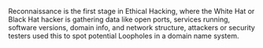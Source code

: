 Reconnaissance is the first stage in Ethical Hacking, where the White Hat or Black Hat hacker is gathering data like open ports, services running, software versions, domain info, and network structure, attackers or security testers used this to spot potential Loopholes in a domain name system.
